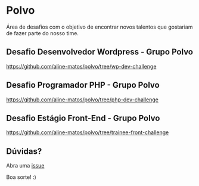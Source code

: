 # Polvo

Área de desafios com o objetivo de encontrar novos talentos que gostariam de fazer parte do nosso time.

## Desafio Desenvolvedor Wordpress - Grupo Polvo
https://github.com/aline-matos/polvo/tree/wp-dev-challenge

## Desafio Programador PHP - Grupo Polvo
https://github.com/aline-matos/polvo/tree/php-dev-challenge

## Desafio Estágio Front-End - Grupo Polvo
https://github.com/aline-matos/polvo/tree/trainee-front-challenge

## Dúvidas?

Abra uma [issue](https://github.com/aline-matos/polvo/issues/new)

Boa sorte! :)
